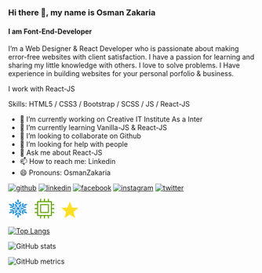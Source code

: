 ### Hi there 👋, my name is Osman Zakaria
#### I am Font-End-Developer
I’m a Web Designer & React Developer who is passionate about making error-free websites with client satisfaction. I have a passion for learning and sharing my little knowledge with others. I love to solve problems. I Have experience in building websites for your personal porfolio & business. 

I work with React-JS 

Skills: HTML5 / CSS3 / Bootstrap / SCSS / JS / React-JS

- 🔭 I’m currently working on Creative IT Institute As a Inter 
- 🌱 I’m currently learning Vanilla-JS & React-JS 
- 👯 I’m looking to collaborate on Github 
- 🤔 I’m looking for help with people 
- 💬 Ask me about React-JS 
- 📫 How to reach me: Linkedin 
- 😄 Pronouns: OsmanZakaria 


[<img src='https://cdn.jsdelivr.net/npm/simple-icons@3.0.1/icons/github.svg' alt='github' height='40'>](https://github.com/osmanzakaria532)  [<img src='https://cdn.jsdelivr.net/npm/simple-icons@3.0.1/icons/linkedin.svg' alt='linkedin' height='40'>](https://www.linkedin.com/in/osmanzakaria532/)  [<img src='https://cdn.jsdelivr.net/npm/simple-icons@3.0.1/icons/facebook.svg' alt='facebook' height='40'>](https://www.facebook.com/osmanzakaria89)  [<img src='https://cdn.jsdelivr.net/npm/simple-icons@3.0.1/icons/instagram.svg' alt='instagram' height='40'>](https://www.instagram.com/mohammedosman.532/)  [<img src='https://cdn.jsdelivr.net/npm/simple-icons@3.0.1/icons/twitter.svg' alt='twitter' height='40'>](https://twitter.com/osmanzakaria532)  

<a href='https://archiveprogram.github.com/'><img src='https://raw.githubusercontent.com/acervenky/animated-github-badges/master/assets/acbadge.gif' width='40' height='40'></a> <a href='https://docs.github.com/en/developers'><img src='https://raw.githubusercontent.com/acervenky/animated-github-badges/master/assets/devbadge.gif' width='40' height='40'></a> <a href='https://stars.github.com/'><img src='https://raw.githubusercontent.com/acervenky/animated-github-badges/master/assets/starbadge.gif' width='35' height='35'></a> 

[![Top Langs](https://github-readme-stats.vercel.app/api/top-langs/?username=osmanzakaria532)](https://github.com/anuraghazra/github-readme-stats)

![GitHub stats](https://github-readme-stats.vercel.app/api?username=osmanzakaria532&show_icons=true)  

![GitHub metrics](https://metrics.lecoq.io/osmanzakaria532)  


